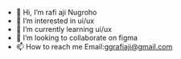 - 👋 Hi, I’m rafi aji Nugroho
- 👀 I’m interested in ui/ux
- 🌱 I’m currently learning ui/ux
- 💞️ I’m looking to collaborate on figma
- 📫 How to reach me Email:ggrafiaji@gmail.com

